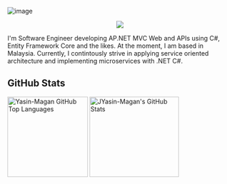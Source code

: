 ![image](https://user-images.githubusercontent.com/25144992/197199575-34ed7d90-d876-4b4f-9516-0713a90a120e.png)
 
 <p align="center"> <a href="https://www.linkedin.com/in/yasin-magan-3a1522ba/"><img src="https://img.shields.io/badge/-LinkedIn-2D2B55?style=flat-square&logo=linkedin&logoColor=white"/></a></p>

I'm Software Engineer developing AP.NET MVC Web  and APIs using C#, Entity Framework Core and the likes. At the moment, I am based in Malaysia. Currently, I contintously strive in applying service oriented architecture and  implementing microservices with .NET C#. 

## GitHub Stats

   <div class="col">
  <img height="180em"  src="https://github-readme-stats.vercel.app/api/top-langs/?username=Yasin-Magan&theme=shades-of-purple&layout=compact" 
    alt="Yasin-Magan GitHub Top Languages" />
<a href="https://github.com/yasin-magan">
  <img height="180em" width="200em" src="https://github-readme-stats.vercel.app/api?username=Yasin-Magan&show_icons=true&theme=shades-of-purple&count_private=true" 
       alt="JYasin-Magan's GitHub Stats" />
